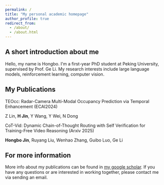 ```yaml
---
permalink: /
title: "My personal academic homepage"
author_profile: true
redirect_from: 
  - /about/
  - /about.html
---
```




A short introduction about me
------
Hello, my name is Hongbo. I'm a first-year PhD student at Peking University, supervised by Prof. Ge Li.
My research interests include large language models, reinforcement learning, computer vision.

My Publications
------
TEOcc: Radar-Camera Multi-Modal Occupancy Prediction via Temporal Enhancement  (ECAI2024)

Z Lin, **H Jin**, Y Wang, Y Wei, N Dong

CoT-Vid: Dynamic Chain-of-Thought Routing with
Self Verification for Training-Free Video Reasoning
(Arxiv 2025)

**Hongbo Jin**, Ruyang Liu, Wenhao Zhang, Guibo Luo, Ge Li


For more information
------
More info about my publications can be found in [my google scholar](https://scholar.google.com/citations?user=mFTks3AAAAAJ&hl=en).
If you have any questions or are interested in working together, please contact me via sending an email.
